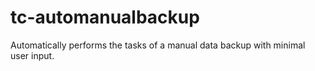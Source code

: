 # tc-automanualbackup
Automatically performs the tasks of a manual data backup with minimal user input.
